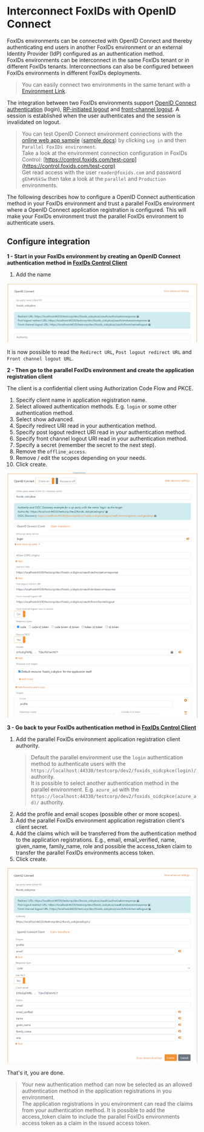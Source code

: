# Interconnect FoxIDs with OpenID Connect

FoxIDs environments can be connected with OpenID Connect and thereby authenticating end users in another FoxIDs environment or an external Identity Provider (IdP) configured as an authentication method.  
FoxIDs environments can be interconnect in the same FoxIDs tenant or in different FoxIDs tenants. Interconnections can also be configured between FoxIDs environments in different FoxIDs deployments.

> You can easily connect two environments in the same tenant with a [Environment Link](howto-environmentlink-foxids.md).

The integration between two FoxIDs environments support [OpenID Connect authentication](https://openid.net/specs/openid-connect-core-1_0.html#Authentication) (login), [RP-initiated logout](https://openid.net/specs/openid-connect-rpinitiated-1_0.html) and [front-channel logout](https://openid.net/specs/openid-connect-frontchannel-1_0.html). A session is established when the user authenticates and the session is invalidated on logout.

> You can test OpenID Connect environment connections with the [online web app sample](https://aspnetoidcsample.itfoxtec.com) ([sample docs](samples.md#aspnetcoreoidcauthcodealluppartiessample)) by clicking `Log in` and then `Parallel FoxIDs environment`.  
> Take a look at the environment connection configuration in FoxIDs Control: [https://control.foxids.com/test-corp](https://control.foxids.com/test-corp)  
> Get read access with the user `reader@foxids.com` and password `gEh#V6kSw` then take a look at the `parallel` and `Production` environments.

The following describes how to configure a OpenID Connect authentication method in your FoxIDs environment and trust a parallel FoxIDs environment where a OpenID Connect application registration is configured. This will make your FoxIDs environment trust the parallel FoxIDs environment to authenticate users.

## Configure integration

**1 - Start in your FoxIDs environment by creating an OpenID Connect authentication method in [FoxIDs Control Client](control.md#foxids-control-client)**

1. Add the name

![Read the redirect URLs](images/howto-oidc-foxids-auth-method-readredirect.png)

It is now possible to read the `Redirect URL`, `Post logout redirect URL` and `Front channel logout URL`.

**2 - Then go to the parallel FoxIDs environment and create the application registration client**

The client is a confidential client using Authorization Code Flow and PKCE.

1. Specify client name in application registration name.
2. Select allowed authentication methods. E.g. `login` or some other authentication method.
3. Select show advanced.
4. Specify redirect URI read in your authentication method.
5. Specify post logout redirect URI read in your authentication method.
6. Specify front channel logout URI read in your authentication method.
7. Specify a secret (remember the secret to the next step).
8. Remove the `offline_access`.
9. Remove / edit the scopes depending on your needs.
10. Click create.

![Parallel FoxIDs application registration client](images/howto-oidc-foxids-parallel-app-reg.png)

**3 - Go back to your FoxIDs authentication method in [FoxIDs Control Client](control.md#foxids-control-client)**

 1. Add the parallel FoxIDs environment application registration client authority.  
     > Default the parallel environment use the `login` authentication method to authenticate users with the `https://localhost:44330/testcorp/dev2/foxids_oidcpkce(login)/` authority.  
     > It is possible to select another authentication method in the parallel environment. E.g. `azure_ad` with the `https://localhost:44330/testcorp/dev2/foxids_oidcpkce(azure_ad)/` authority.
 2. Add the profile and email scopes (possible other or more scopes).
 3. Add the parallel FoxIDs environment application registration client's client secret.
 6. Add the claims which will be transferred from the authentication method to the application registrations. E.g., email, email_verified, name, given_name, family_name, role and possible the access_token claim to transfer the parallel FoxIDs environments access token.
 7. Click create.

 ![Parallel FoxIDs application registration client](images/howto-oidc-foxids-auth-method.png)

That's it, you are done. 

> Your new authentication method can now be selected as an allowed authentication method in the application registrations in you environment.  
> The application registrations in you environment can read the claims from your authentication method. It is possible to add the access_token claim to include the parallel FoxIDs environments access token as a claim in the issued access token.
